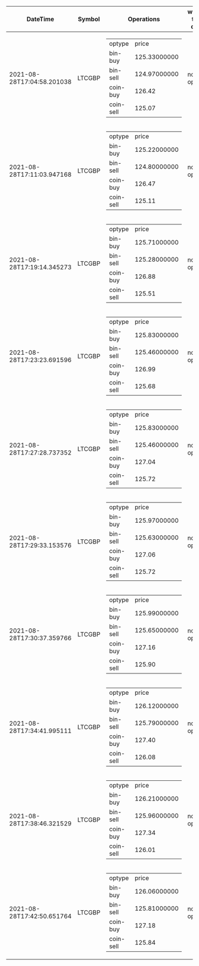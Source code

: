 | DateTime | Symbol | Operations | what to do | profit-loss |
| ------------- | ------------- | ------------- | ------------- | ------------- | 
| 2021-08-28T17:04:58.201038| LTCGBP| <table><tr><td>optype</td><td>price</td></tr><tr><td>bin-buy</td><td>125.33000000</td></tr><tr><td>bin-sell</td><td>124.97000000</td></tr><tr><td>coin-buy</td><td>126.42</td></tr><tr><td>coin-sell</td><td>125.07</td></tr></table>| no-op| -0.26| 
| 2021-08-28T17:11:03.947168| LTCGBP| <table><tr><td>optype</td><td>price</td></tr><tr><td>bin-buy</td><td>125.22000000</td></tr><tr><td>bin-sell</td><td>124.80000000</td></tr><tr><td>coin-buy</td><td>126.47</td></tr><tr><td>coin-sell</td><td>125.11</td></tr></table>| no-op| -0.11| 
| 2021-08-28T17:19:14.345273| LTCGBP| <table><tr><td>optype</td><td>price</td></tr><tr><td>bin-buy</td><td>125.71000000</td></tr><tr><td>bin-sell</td><td>125.28000000</td></tr><tr><td>coin-buy</td><td>126.88</td></tr><tr><td>coin-sell</td><td>125.51</td></tr></table>| no-op| -0.2| 
| 2021-08-28T17:23:23.691596| LTCGBP| <table><tr><td>optype</td><td>price</td></tr><tr><td>bin-buy</td><td>125.83000000</td></tr><tr><td>bin-sell</td><td>125.46000000</td></tr><tr><td>coin-buy</td><td>126.99</td></tr><tr><td>coin-sell</td><td>125.68</td></tr></table>| no-op| -0.15| 
| 2021-08-28T17:27:28.737352| LTCGBP| <table><tr><td>optype</td><td>price</td></tr><tr><td>bin-buy</td><td>125.83000000</td></tr><tr><td>bin-sell</td><td>125.46000000</td></tr><tr><td>coin-buy</td><td>127.04</td></tr><tr><td>coin-sell</td><td>125.72</td></tr></table>| no-op| -0.11| 
| 2021-08-28T17:29:33.153576| LTCGBP| <table><tr><td>optype</td><td>price</td></tr><tr><td>bin-buy</td><td>125.97000000</td></tr><tr><td>bin-sell</td><td>125.63000000</td></tr><tr><td>coin-buy</td><td>127.06</td></tr><tr><td>coin-sell</td><td>125.72</td></tr></table>| no-op| -0.25| 
| 2021-08-28T17:30:37.359766| LTCGBP| <table><tr><td>optype</td><td>price</td></tr><tr><td>bin-buy</td><td>125.99000000</td></tr><tr><td>bin-sell</td><td>125.65000000</td></tr><tr><td>coin-buy</td><td>127.16</td></tr><tr><td>coin-sell</td><td>125.90</td></tr></table>| no-op| -0.09| 
| 2021-08-28T17:34:41.995111| LTCGBP| <table><tr><td>optype</td><td>price</td></tr><tr><td>bin-buy</td><td>126.12000000</td></tr><tr><td>bin-sell</td><td>125.79000000</td></tr><tr><td>coin-buy</td><td>127.40</td></tr><tr><td>coin-sell</td><td>126.08</td></tr></table>| no-op| -0.04| 
| 2021-08-28T17:38:46.321529| LTCGBP| <table><tr><td>optype</td><td>price</td></tr><tr><td>bin-buy</td><td>126.21000000</td></tr><tr><td>bin-sell</td><td>125.96000000</td></tr><tr><td>coin-buy</td><td>127.34</td></tr><tr><td>coin-sell</td><td>126.01</td></tr></table>| no-op| -0.2| 
| 2021-08-28T17:42:50.651764| LTCGBP| <table><tr><td>optype</td><td>price</td></tr><tr><td>bin-buy</td><td>126.06000000</td></tr><tr><td>bin-sell</td><td>125.81000000</td></tr><tr><td>coin-buy</td><td>127.18</td></tr><tr><td>coin-sell</td><td>125.84</td></tr></table>| no-op| -0.22| 
